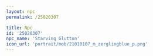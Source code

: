 ```yaml
---
layout: npc
permalink: /25020307

title: Npc
id: '25020307'
npc_name: 'Starving Glutton'
icon_url: 'portrait/mob/21010107_m_zerglingblue_p.png'
---
```

